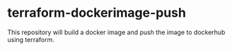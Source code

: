 # terraform-dockerimage-push
This repository will build a docker image and push the image to dockerhub using terraform.
